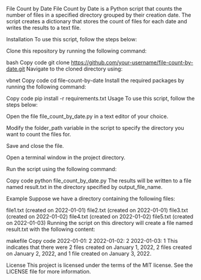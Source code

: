 File Count by Date
File Count by Date is a Python script that counts the number of files in a specified directory grouped by their creation date. The script creates a dictionary that stores the count of files for each date and writes the results to a text file.

Installation
To use this script, follow the steps below:

Clone this repository by running the following command:

bash
Copy code
git clone https://github.com/your-username/file-count-by-date.git
Navigate to the cloned directory using:

vbnet
Copy code
cd file-count-by-date
Install the required packages by running the following command:

Copy code
pip install -r requirements.txt
Usage
To use this script, follow the steps below:

Open the file file_count_by_date.py in a text editor of your choice.

Modify the folder_path variable in the script to specify the directory you want to count the files for.

Save and close the file.

Open a terminal window in the project directory.

Run the script using the following command:

Copy code
python file_count_by_date.py
The results will be written to a file named result.txt in the directory specified by output_file_name.

Example
Suppose we have a directory containing the following files:

file1.txt (created on 2022-01-01)
file2.txt (created on 2022-01-01)
file3.txt (created on 2022-01-02)
file4.txt (created on 2022-01-02)
file5.txt (created on 2022-01-03)
Running the script on this directory will create a file named result.txt with the following content:

makefile
Copy code
2022-01-01: 2
2022-01-02: 2
2022-01-03: 1
This indicates that there were 2 files created on January 1, 2022, 2 files created on January 2, 2022, and 1 file created on January 3, 2022.

License
This project is licensed under the terms of the MIT license. See the LICENSE file for more information.
